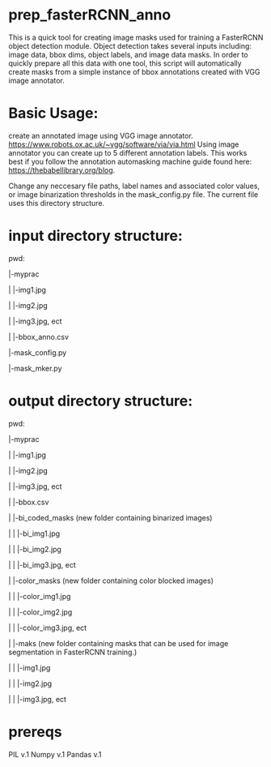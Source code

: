 # prep_fasterRCNN_anno
This is a quick tool for creating image masks used for training a FasterRCNN object detection module. Object detection takes several inputs including: image data, bbox dims, object labels, and image data masks. In order to quickly prepare all this data with one tool, this script will automatically create masks from a simple instance of  bbox annotations created with VGG image annotator.

# Basic Usage:

create an annotated image using VGG image annotator. https://www.robots.ox.ac.uk/~vgg/software/via/via.html
Using image annotator you can create up to 5 different annotation labels. This works best if you follow the annotation automasking machine guide found here: https://thebabellibrary.org/blog.

Change any neccesary file paths, label names and associated color values, or image binarization thresholds in the mask_config.py file. The current file uses this directory structure.

# input directory structure:

pwd:

  |-myprac
  
  |   |-img1.jpg
  
  |   |-img2.jpg 
  
  |   |-img3.jpg, ect
  
  |   |-bbox_anno.csv
  
  |-mask_config.py
  
  |-mask_mker.py
  
  
# output directory structure:

pwd:

|-myprac

|  |-img1.jpg

|  |-img2.jpg

|  |-img3.jpg, ect

|  |-bbox.csv

|  |-bi_coded_masks (new folder containing binarized images)

|  |   |-bi_img1.jpg

|  |   |-bi_img2.jpg

|  |   |-bi_img3.jpg, ect

|  |-color_masks (new folder containing color blocked images)

|  |   |-color_img1.jpg

|  |   |-color_img2.jpg

|  |   |-color_img3.jpg, ect

|  |-maks (new folder containing masks that can be used for image segmentation in FasterRCNN training.)

|  |   |-img1.jpg

|  |   |-img2.jpg

|  |   |-img3.jpg, ect

# prereqs 

PIL v.1 
Numpy v.1
Pandas v.1 


 
